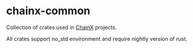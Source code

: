# chainx-common

Collection of crates used in [ChainX](https://github.com/chainx-org) projects.

All crates support no_std environment and require nightly version of rust.
